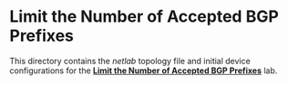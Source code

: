 # Limit the Number of Accepted BGP Prefixes

This directory contains the *netlab* topology file and initial device configurations for the **[Limit the Number of Accepted BGP Prefixes](../../docs/basic/b-max-prefix.md)** lab.
